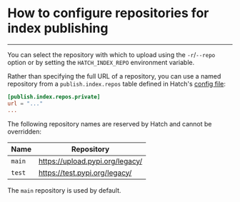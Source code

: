 # How to configure repositories for index publishing

----

You can select the repository with which to upload using the `-r`/`--repo` option or by setting the `HATCH_INDEX_REPO` environment variable.

Rather than specifying the full URL of a repository, you can use a named repository from a `publish.index.repos` table defined in Hatch's [config file](../../config/hatch.md):

```toml tab="config.toml"
[publish.index.repos.private]
url = "..."
...
```

The following repository names are reserved by Hatch and cannot be overridden:

| Name | Repository |
| --- | --- |
| `main` | https://upload.pypi.org/legacy/ |
| `test` | https://test.pypi.org/legacy/ |

The `main` repository is used by default.
